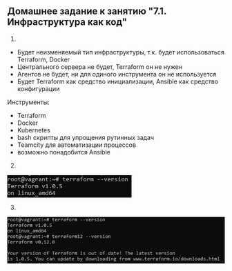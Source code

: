 ## Домашнее задание к занятию "7.1. Инфраструктура как код"

1. 
- Будет неизменяемый тип инфраструктуры, т.к. будет использоваться Terraform, Docker
- Центрального сервера не будет, Terraform он не нужен
- Агентов не будет, ни для одиного инструмента он не используется
- Будет Terraform как средство инициализации, Ansible как средство конфигурации

Инструменты:
- Terraform
- Docker
- Kubernetes 
- bash скрипты для упрощения рутинных задач
- Teamcity для автоматизации процессов
- возможно понадобится Ansible

2. 
<img align="top" src="img/terraform.jpg">		<!--![terraform](img/terraform.jpg)-->

3. 
<img align="top" src="img/terraform_ver.jpg">		<!--![terraform_ver](img/terraform_ver.jpg)-->